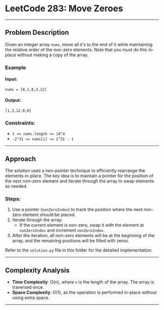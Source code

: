 # LeetCode 283: Move Zeroes

---
## Problem Description

Given an integer array `nums`, move all `0`'s to the end of it while maintaining the relative order of the non-zero elements. Note that you must do this in-place without making a copy of the array.

### Example

#### Input:
```
nums = [0,1,0,3,12]
```

#### Output:
```
[1,3,12,0,0]
```

### Constraints:
- `1 <= nums.length <= 10^4`
- `-2^31 <= nums[i] <= 2^31 - 1`

---

## Approach

The solution uses a two-pointer technique to efficiently rearrange the elements in-place. The key idea is to maintain a pointer for the position of the next non-zero element and iterate through the array to swap elements as needed.

### Steps:
1. Use a pointer (`nonZeroIndex`) to track the position where the next non-zero element should be placed.
2. Iterate through the array:
    - If the current element is non-zero, swap it with the element at `nonZeroIndex` and increment `nonZeroIndex`.
3. After the iteration, all non-zero elements will be at the beginning of the array, and the remaining positions will be filled with zeros.

Refer to the `solution.py` file in this folder for the detailed implementation.

---

## Complexity Analysis

- **Time Complexity**: O(n), where `n` is the length of the array. The array is traversed once.
- **Space Complexity**: O(1), as the operation is performed in-place without using extra space.

---